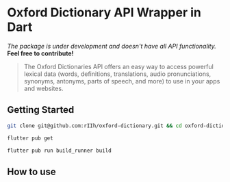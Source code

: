 # Oxford Dictionary API Wrapper in Dart

*The package is under development and doesn't have all API
functionality.* **Feel free to contribute!**

> The Oxford Dictionaries API offers an easy way to access powerful
> lexical data (words, definitions, translations, audio pronunciations,
> synonyms, antonyms, parts of speech, and more) to use in your apps and
> websites.


## Getting Started

```bash
git clone git@github.com:rIIh/oxford-dictionary.git && cd oxford-dictionary
```

```bash
flutter pub get
```

```bash
flutter pub run build_runner build
```

## How to use

```dart

```

